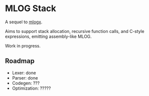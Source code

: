 # MLOG Stack

A sequel to [mlogx](https://github.com/BalaM314/mlogx).

Aims to support stack allocation, recursive function calls, and C-style expressions, emitting assembly-like MLOG.

Work in progress.

## Roadmap

* Lexer: done
* Parser: done
* Codegen: ???
* Optimization: ?????
